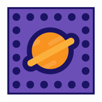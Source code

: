 <img src='https://raw.githubusercontent.com/MumukiProject/mumuki-guia-puzzle-rompecabezas-kinder/master/assets/saturno-01_1598908143074.png'>